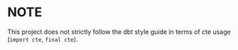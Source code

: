 # NOTE

This project does not strictly follow the dbt style guide in terms of cte usage (`import cte`, `final cte`).
